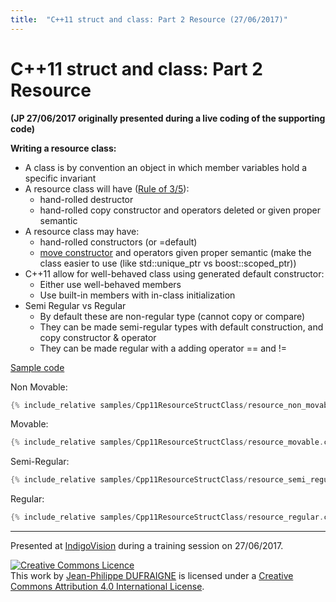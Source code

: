 ```yaml
---
title:  "C++11 struct and class: Part 2 Resource (27/06/2017)"
---
```


# C++11 struct and class: Part 2 Resource
**(JP 27/06/2017 originally presented during a live coding of the supporting code)**

**Writing a resource class:**
* A class is by convention an object in which member variables hold a specific invariant
* A resource class will have ([Rule of 3/5](http://en.cppreference.com/w/cpp/language/rule_of_three)):
  * hand-rolled destructor
  * hand-rolled copy constructor and operators deleted or given proper semantic
* A resource class may have:
  * hand-rolled constructors (or =default)
  * [move constructor](http://en.cppreference.com/w/cpp/language/move_constructor) and operators given proper semantic (make the class easier to use (like std::unique_ptr vs boost::scoped_ptr))
* C++11 allow for well-behaved class using generated default constructor:
  * Either use well-behaved members
  * Use built-in members with in-class initialization
* Semi Regular vs Regular
  * By default these are non-regular type (cannot copy or compare)
  * They can be made semi-regular types with default construction, and copy constructor & operator
  * They can be made regular with a adding operator == and !=


[Sample code](https://github.com/jeanphilippeD/training/tree/master/docs/_posts/samples/Cpp11ResourceStructClass)

Non Movable:
```c++
{% include_relative samples/Cpp11ResourceStructClass/resource_non_movable.cpp %}
```


Movable:
```c++
{% include_relative samples/Cpp11ResourceStructClass/resource_movable.cpp %}
```


Semi-Regular:
```c++
{% include_relative samples/Cpp11ResourceStructClass/resource_semi_regular.cpp %}
```


Regular:
```c++
{% include_relative samples/Cpp11ResourceStructClass/resource_regular.cpp %}
```


-----
Presented at [IndigoVision](https://www.indigovision.com) during a training session on 27/06/2017.

<a rel="license" href="http://creativecommons.org/licenses/by/4.0/"><img alt="Creative Commons Licence" style="border-width:0" src="https://i.creativecommons.org/l/by/4.0/88x31.png" /></a><br />This <span xmlns:dct="http://purl.org/dc/terms/" href="http://purl.org/dc/dcmitype/Text" rel="dct:type">work</span> by <a xmlns:cc="http://creativecommons.org/ns#" href="https://jeanphilipped.github.io/training/" property="cc:attributionName" rel="cc:attributionURL">Jean-Philippe DUFRAIGNE</a> is licensed under a <a rel="license" href="http://creativecommons.org/licenses/by/4.0/">Creative Commons Attribution 4.0 International License</a>.
